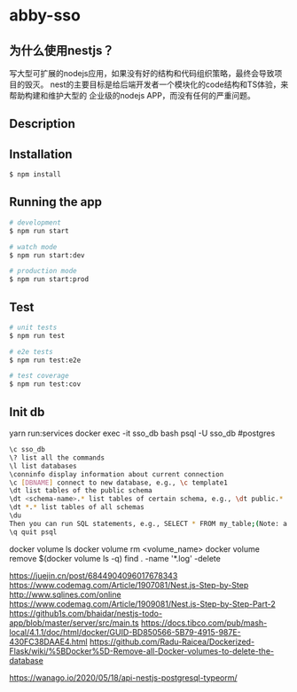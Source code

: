 # abby-sso

## 为什么使用nestjs？
写大型可扩展的nodejs应用，如果没有好的结构和代码组织策略，最终会导致项目的毁灭。
nest的主要目标是给后端开发者一个模块化的code结构和TS体验，来帮助构建和维护大型的
企业级的nodejs APP，而没有任何的严重问题。
## Description

 
## Installation

```bash
$ npm install
```

## Running the app

```bash
# development
$ npm run start

# watch mode
$ npm run start:dev

# production mode
$ npm run start:prod
```

## Test

```bash
# unit tests
$ npm run test

# e2e tests
$ npm run test:e2e

# test coverage
$ npm run test:cov
```

## Init db
yarn run:services
docker exec -it sso_db bash
psql -U sso_db #postgres

``` bash
\c sso_db
\? list all the commands
\l list databases
\conninfo display information about current connection
\c [DBNAME] connect to new database, e.g., \c template1
\dt list tables of the public schema
\dt <schema-name>.* list tables of certain schema, e.g., \dt public.*
\dt *.* list tables of all schemas
\du
Then you can run SQL statements, e.g., SELECT * FROM my_table;(Note: a statement must be terminated with semicolon ;)
\q quit psql
```
docker volume ls
docker volume rm <volume_name>
docker volume remove $(docker volume ls -q)
find . -name '*.log' -delete




https://juejin.cn/post/6844904096017678343
https://www.codemag.com/Article/1907081/Nest.js-Step-by-Step
http://www.sqlines.com/online
https://www.codemag.com/Article/1909081/Nest.js-Step-by-Step-Part-2
https://github1s.com/bhaidar/nestjs-todo-app/blob/master/server/src/main.ts
https://docs.tibco.com/pub/mash-local/4.1.1/doc/html/docker/GUID-BD850566-5B79-4915-987E-430FC38DAAE4.html
https://github.com/Radu-Raicea/Dockerized-Flask/wiki/%5BDocker%5D-Remove-all-Docker-volumes-to-delete-the-database

https://wanago.io/2020/05/18/api-nestjs-postgresql-typeorm/